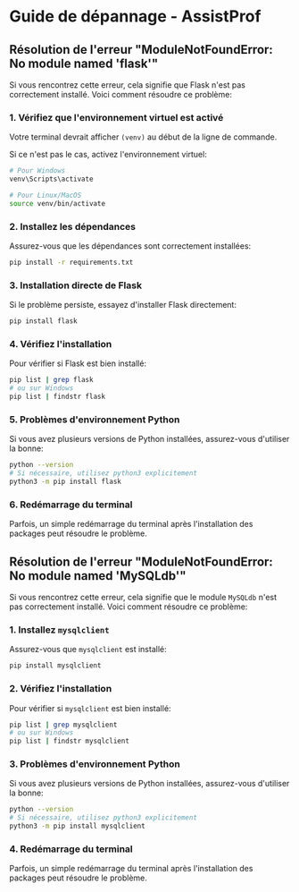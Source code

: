 # Guide de dépannage - AssistProf

## Résolution de l'erreur "ModuleNotFoundError: No module named 'flask'"

Si vous rencontrez cette erreur, cela signifie que Flask n'est pas correctement installé. Voici comment résoudre ce problème:

### 1. Vérifiez que l'environnement virtuel est activé

Votre terminal devrait afficher `(venv)` au début de la ligne de commande.

Si ce n'est pas le cas, activez l'environnement virtuel:
```bash
# Pour Windows
venv\Scripts\activate

# Pour Linux/MacOS
source venv/bin/activate
```

### 2. Installez les dépendances

Assurez-vous que les dépendances sont correctement installées:
```bash
pip install -r requirements.txt
```

### 3. Installation directe de Flask

Si le problème persiste, essayez d'installer Flask directement:
```bash
pip install flask
```

### 4. Vérifiez l'installation

Pour vérifier si Flask est bien installé:
```bash
pip list | grep flask
# ou sur Windows
pip list | findstr flask
```

### 5. Problèmes d'environnement Python

Si vous avez plusieurs versions de Python installées, assurez-vous d'utiliser la bonne:
```bash
python --version
# Si nécessaire, utilisez python3 explicitement
python3 -m pip install flask
```

### 6. Redémarrage du terminal

Parfois, un simple redémarrage du terminal après l'installation des packages peut résoudre le problème.

## Résolution de l'erreur "ModuleNotFoundError: No module named 'MySQLdb'"

Si vous rencontrez cette erreur, cela signifie que le module `MySQLdb` n'est pas correctement installé. Voici comment résoudre ce problème:

### 1. Installez `mysqlclient`

Assurez-vous que `mysqlclient` est installé:
```bash
pip install mysqlclient
```

### 2. Vérifiez l'installation

Pour vérifier si `mysqlclient` est bien installé:
```bash
pip list | grep mysqlclient
# ou sur Windows
pip list | findstr mysqlclient
```

### 3. Problèmes d'environnement Python

Si vous avez plusieurs versions de Python installées, assurez-vous d'utiliser la bonne:
```bash
python --version
# Si nécessaire, utilisez python3 explicitement
python3 -m pip install mysqlclient
```

### 4. Redémarrage du terminal

Parfois, un simple redémarrage du terminal après l'installation des packages peut résoudre le problème.
